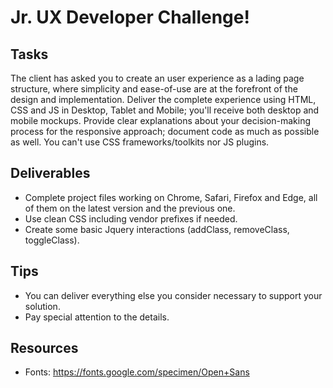 # Jr. UX Developer Challenge!

## Tasks
The client has asked you to create an user experience as a lading page structure, where simplicity and ease-of-use are at the forefront of the design and implementation. Deliver the complete experience using HTML, CSS and JS in Desktop, Tablet and Mobile; you'll receive both desktop and mobile mockups. Provide clear explanations about your decision-making process for the responsive approach; document code as much as possible as well. You can't use CSS frameworks/toolkits nor JS plugins.
 
## Deliverables
* Complete project files working on Chrome, Safari, Firefox and Edge, all of them on the latest version and the previous one.
* Use clean CSS including vendor prefixes if needed.
* Create some basic Jquery interactions (addClass, removeClass, toggleClass).

## Tips
* You can deliver everything else you consider necessary to support your solution.
* Pay special attention to the details.

## Resources
* Fonts: https://fonts.google.com/specimen/Open+Sans